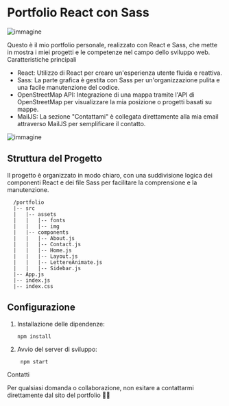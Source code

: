 # Portfolio React con Sass
![immagine](https://github.com/Umamitas/Portfolio/assets/113865375/be73137a-6def-45c9-8dac-2671d4c1e2cd)


Questo è il mio portfolio personale, realizzato con React e Sass, che mette in mostra i miei progetti e le competenze nel campo dello sviluppo web.
Caratteristiche principali

  - React: Utilizzo di React per creare un'esperienza utente fluida e reattiva.
  - Sass: La parte grafica è gestita con Sass per un'organizzazione pulita e una facile manutenzione del codice.
  - OpenStreetMap API: Integrazione di una mappa tramite l'API di OpenStreetMap per visualizzare la mia posizione o progetti basati su mappe.
  - MailJS: La sezione "Contattami" è collegata direttamente alla mia email attraverso MailJS per semplificare il contatto.

![immagine](https://github.com/Umamitas/Portfolio/assets/113865375/5b3da2d1-2c53-487b-8f39-0d3c928a8bcd)


## Struttura del Progetto

Il progetto è organizzato in modo chiaro, con una suddivisione logica dei componenti React e dei file Sass per facilitare la comprensione e la manutenzione.

      /portfolio
      |-- src
      |   |-- assets
      |   |   |-- fonts
      |   |   |-- img
      |   |-- components
      |   |   |-- About.js
      |   |   |-- Contact.js
      |   |   |-- Home.js
      |   |   |-- Layout.js
      |   |   |-- LettereAnimate.js
      |   |   |-- Sidebar.js
      |-- App.js
      |-- index.js
      |-- index.css
      

## Configurazione

  1. Installazione delle dipendenze:

         npm install
     
  2. Avvio del server di sviluppo:

          npm start

Contatti

Per qualsiasi domanda o collaborazione, non esitare a contattarmi direttamente dal sito del portfolio 🧑‍💻
